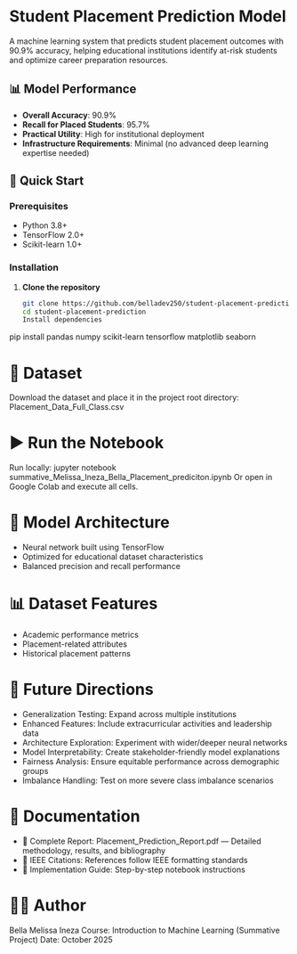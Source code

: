 # Student Placement Prediction Model

A machine learning system that predicts student placement outcomes with 90.9% accuracy, helping educational institutions identify at-risk students and optimize career preparation resources.

## 📊 Model Performance

- **Overall Accuracy**: 90.9%
- **Recall for Placed Students**: 95.7%
- **Practical Utility**: High for institutional deployment
- **Infrastructure Requirements**: Minimal (no advanced deep learning expertise needed)

## 🚀 Quick Start

### Prerequisites

- Python 3.8+
- TensorFlow 2.0+
- Scikit-learn 1.0+

### Installation

1. **Clone the repository**
   ```bash
   git clone https://github.com/belladev250/student-placement-prediction.git
   cd student-placement-prediction
   Install dependencies

pip install pandas numpy scikit-learn tensorflow matplotlib seaborn

# 📂 Dataset
 Download the dataset and place it in the project root directory:
 Placement_Data_Full_Class.csv

# ▶️ Run the Notebook
 Run locally:
jupyter notebook summative_Melissa_Ineza_Bella_Placement_prediciton.ipynb
 Or open in Google Colab and execute all cells.


# 🧠 Model Architecture
 - Neural network built using TensorFlow
 - Optimized for educational dataset characteristics
 - Balanced precision and recall performance


# 📊 Dataset Features
- Academic performance metrics
 - Placement-related attributes
- Historical placement patterns


# 🧭 Future Directions
 - Generalization Testing: Expand across multiple institutions
 - Enhanced Features: Include extracurricular activities and leadership data
  - Architecture Exploration: Experiment with wider/deeper neural networks
 - Model Interpretability: Create stakeholder-friendly model explanations
 - Fairness Analysis: Ensure equitable performance across demographic groups
- Imbalance Handling: Test on more severe class imbalance scenarios

# 📄 Documentation
 - 📘 Complete Report: Placement_Prediction_Report.pdf — Detailed methodology, results, and bibliography
 - 📑 IEEE Citations: References follow IEEE formatting standards
- 🧭 Implementation Guide: Step-by-step notebook instructions


# 👩‍💻 Author
 Bella Melissa Ineza
 Course: Introduction to Machine Learning (Summative Project)
 Date: October 2025
